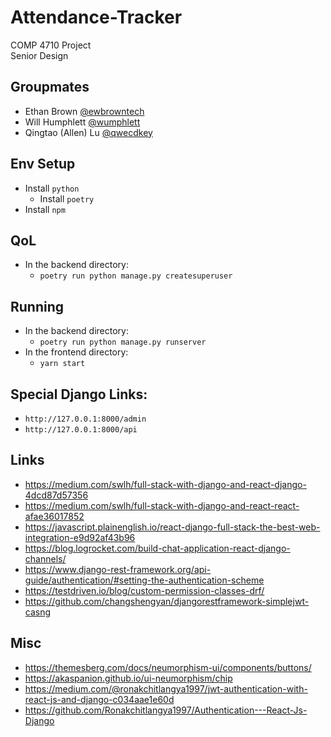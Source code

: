 # Attendance-Tracker
COMP 4710 Project  
Senior Design

## Groupmates
- Ethan Brown [@ewbrowntech](https://github.com/ewbrowntech)
- Will Humphlett [@wumphlett](https://github.com/wumphlett)
- Qingtao (Allen) Lu [@qwecdkey](https://github.com/qwecdkey)

## Env Setup
- Install `python`
  - Install `poetry`
- Install `npm`

## QoL
- In the backend directory:
  - `poetry run python manage.py createsuperuser`

## Running
- In the backend directory:
  - `poetry run python manage.py runserver`
- In the frontend directory:
  - `yarn start`

## Special Django Links:
- `http://127.0.0.1:8000/admin`
- `http://127.0.0.1:8000/api`

## Links
- https://medium.com/swlh/full-stack-with-django-and-react-django-4dcd87d57356
- https://medium.com/swlh/full-stack-with-django-and-react-react-afae36017852
- https://javascript.plainenglish.io/react-django-full-stack-the-best-web-integration-e9d92af43b96
- https://blog.logrocket.com/build-chat-application-react-django-channels/
- https://www.django-rest-framework.org/api-guide/authentication/#setting-the-authentication-scheme
- https://testdriven.io/blog/custom-permission-classes-drf/
- https://github.com/changshengyan/djangorestframework-simplejwt-casng

## Misc
- https://themesberg.com/docs/neumorphism-ui/components/buttons/
- https://akaspanion.github.io/ui-neumorphism/chip
- https://medium.com/@ronakchitlangya1997/jwt-authentication-with-react-js-and-django-c034aae1e60d
- https://github.com/Ronakchitlangya1997/Authentication---React-Js-Django
